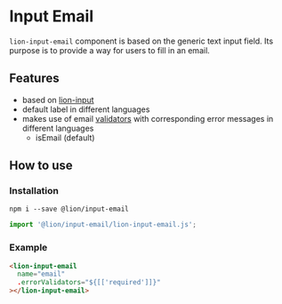 # Input Email

[//]: # 'AUTO INSERT HEADER PREPUBLISH'

`lion-input-email` component is based on the generic text input field. Its purpose is to provide a way for users to fill in an email.


## Features
- based on [lion-input](../input)
- default label in different languages
- makes use of email [validators](../validate/docs/DefaultValidators.md) with corresponding error messages in different languages
  - isEmail (default)

## How to use

### Installation
```
npm i --save @lion/input-email
```

```js
import '@lion/input-email/lion-input-email.js';
```

### Example

```html
<lion-input-email
  name="email"
  .errorValidators="${[['required']]}"
></lion-input-email>
```
